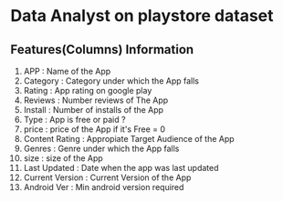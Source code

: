 # Data Analyst on playstore dataset

## Features(Columns) Information
1.  APP : Name of the App
2.  Category : Category under which the App falls
3.  Rating : App rating on google play
4.  Reviews : Number reviews of The App
5.  Install : Number of installs of the App
6.  Type : App is free or paid ?
7.  price : price of the App if it's Free = 0
8.  Content Rating : Appropiate Target Audience of the App
9.  Genres : Genre under which the App falls
10. size : size of the App
11. Last Updated : Date when the app was last updated
12. Current Version : Current Version of the App
13. Android Ver : Min android version required

